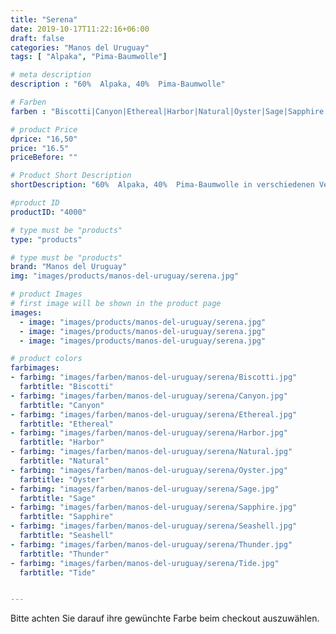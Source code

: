 ```yaml
---
title: "Serena"
date: 2019-10-17T11:22:16+06:00
draft: false
categories: "Manos del Uruguay"
tags: [ "Alpaka", "Pima-Baumwolle"]

# meta description
description : "60%  Alpaka, 40%  Pima-Baumwolle"

# Farben
farben : "Biscotti|Canyon|Ethereal|Harbor|Natural|Oyster|Sage|Sapphire|Seashell|Thunder|Tide"

# product Price
dprice: "16,50"
price: "16.5"
priceBefore: ""

# Product Short Description
shortDescription: "60%  Alpaka, 40%  Pima-Baumwolle in verschiedenen Verlaufsfarben ist bei uns erhältlich."

#product ID
productID: "4000"

# type must be "products"
type: "products"

# type must be "products"
brand: "Manos del Uruguay"
img: "images/products/manos-del-uruguay/serena.jpg"   

# product Images
# first image will be shown in the product page
images:
  - image: "images/products/manos-del-uruguay/serena.jpg"
  - image: "images/products/manos-del-uruguay/serena.jpg"
  - image: "images/products/manos-del-uruguay/serena.jpg"

# product colors
farbimages:
- farbimg: "images/farben/manos-del-uruguay/serena/Biscotti.jpg"	
  farbtitle: "Biscotti"
- farbimg: "images/farben/manos-del-uruguay/serena/Canyon.jpg"	
  farbtitle: "Canyon"
- farbimg: "images/farben/manos-del-uruguay/serena/Ethereal.jpg"	
  farbtitle: "Ethereal"
- farbimg: "images/farben/manos-del-uruguay/serena/Harbor.jpg"	
  farbtitle: "Harbor"
- farbimg: "images/farben/manos-del-uruguay/serena/Natural.jpg"	
  farbtitle: "Natural"
- farbimg: "images/farben/manos-del-uruguay/serena/Oyster.jpg"	
  farbtitle: "Oyster"
- farbimg: "images/farben/manos-del-uruguay/serena/Sage.jpg"	
  farbtitle: "Sage"
- farbimg: "images/farben/manos-del-uruguay/serena/Sapphire.jpg"	
  farbtitle: "Sapphire"
- farbimg: "images/farben/manos-del-uruguay/serena/Seashell.jpg"	
  farbtitle: "Seashell"
- farbimg: "images/farben/manos-del-uruguay/serena/Thunder.jpg"	
  farbtitle: "Thunder"
- farbimg: "images/farben/manos-del-uruguay/serena/Tide.jpg"	
  farbtitle: "Tide"


---
```


Bitte achten Sie darauf ihre gewünchte Farbe beim checkout auszuwählen.
